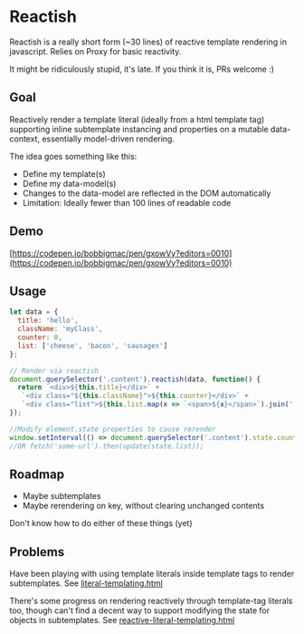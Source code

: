 # Reactish

Reactish is a really short form (~30 lines) of reactive template rendering in javascript. Relies on Proxy for basic reactivity.

It might be ridiculously stupid, it's late. If you think it is, PRs welcome :)

## Goal

Reactively render a template literal (ideally from a html template tag) supporting inline subtemplate instancing and properties on a mutable data-context, essentially model-driven rendering.

The idea goes something like this:
- Define my template(s)
- Define my data-model(s)
- Changes to the data-model are reflected in the DOM automatically
- Limitation: Ideally fewer than 100 lines of readable code

## Demo

[https://codepen.io/bobbigmac/pen/gxowVy?editors=0010](https://codepen.io/bobbigmac/pen/gxowVy?editors=0010)

## Usage

```javascript
let data = {
  title: 'hello',
  className: 'myClass',
  counter: 0,
  list: ['cheese', 'bacon', 'sausages']
};

// Render via reactish
document.querySelector('.content').reactish(data, function() {
  return `<div>${this.title}</div>` + 
   `<div class="${this.className}">${this.counter}</div>` + 
   `<div class="list">${this.list.map(x => `<span>${x}</span>`).join(' ')}</div>`
});

//Modify element.state properties to cause rerender
window.setInterval(() => document.querySelector('.content').state.counter++, 1000);
//OR fetch('some-url').then(update(state.list));
```

## Roadmap

- Maybe subtemplates
- Maybe rerendering on key, without clearing unchanged contents

Don't know how to do either of these things (yet)

## Problems

Have been playing with using template literals inside template tags to render subtemplates. See [literal-templating.html](./literal-templating.html)

There's some progress on rendering reactively through template-tag literals too, though can't find a decent way to support modifying the state for objects in subtemplates. See [reactive-literal-templating.html](./reactive-literal-templating.html)
